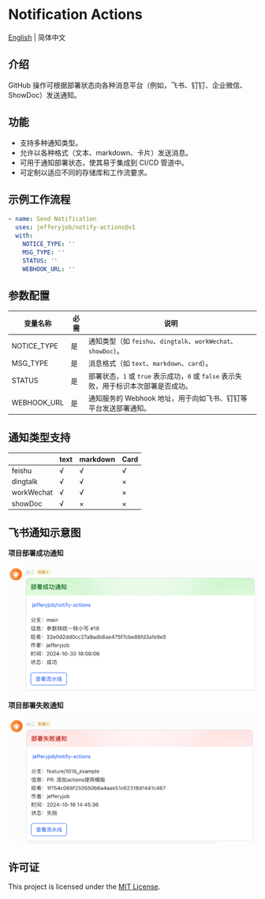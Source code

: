 # Notification Actions
[English](README.en.md) | 简体中文

## 介绍
GitHub 操作可根据部署状态向各种消息平台（例如，飞书、钉钉、企业微信、ShowDoc）发送通知。

## 功能
- 支持多种通知类型。
- 允许以各种格式（文本、markdown、卡片）发送消息。
- 可用于通知部署状态，使其易于集成到 CI/CD 管道中。
- 可定制以适应不同的存储库和工作流要求。

## 示例工作流程

```yaml
- name: Send Notification
  uses: jefferyjob/notify-actions@v1
  with:
    NOTICE_TYPE: ''
    MSG_TYPE: ''
    STATUS: ''
    WEBHOOK_URL: ''
```

## 参数配置
| 变量名称 | 必需 | 说明                                                      |
| ------------ | -------- |---------------------------------------------------------|
| NOTICE_TYPE | 是 | 通知类型（如 `feishu`、`dingtalk`、`workWechat`、`showDoc`）。     |
| MSG_TYPE | 是 | 消息格式（如 `text`、`markdown`、`card`）。                       |
| STATUS     | 是    | 部署状态，`1` 或 `true` 表示成功，`0` 或 `false` 表示失败，用于标识本次部署是否成功。 |
| WEBHOOK_URL | 是    | 通知服务的 Webhook 地址，用于向如飞书、钉钉等平台发送部署通知。                    |

## 通知类型支持
|            | text | markdown | Card |
| ---------- | ---- | ------- | ---- |
| feishu     | √    | √       | √    |
| dingtalk   | √    | √       | ×    |
| workWechat | √    | √       | ×    |
| showDoc    | √    | ×       | ×    |

## 飞书通知示意图
**项目部署成功通知**

![success](static/success.png)

**项目部署失败通知**

![failed](static/failed.png)

## 许可证
This project is licensed under the [MIT License](LICENSE).